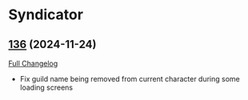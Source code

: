 # Syndicator

## [136](https://github.com/Baganator/Syndicator/tree/136) (2024-11-24)
[Full Changelog](https://github.com/Baganator/Syndicator/compare/135...136) 

- Fix guild name being removed from current character during some loading screens  
